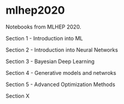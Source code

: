 # mlhep2020

Notebooks from MLHEP 2020.

Section 1 - Introduction into ML

Section 2 - Introduction into Neural Networks

Section 3 - Bayesian Deep Learning

Section 4 - Generative models and netwroks

Section 5 - Advanced Optimization Methods

Section X
